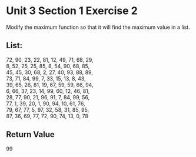 # Unit 3 Section 1 Exercise 2  
Modify the maximum function so that it will find the maximum value in a list.  
  
## List:  
72, 90, 23, 22, 81, 12, 49, 71, 68, 29,  
8, 52, 25, 25, 85, 8, 54, 90, 68, 85,  
45, 45, 30, 68, 2, 27, 40, 93, 88, 89,  
73, 71, 84, 99, 7, 33, 15, 13, 8, 43,  
39, 65, 26, 81, 19, 67, 59, 59, 66, 94,  
6, 66, 37, 23, 14, 99, 60, 12, 46, 81,  
28, 77, 90, 21, 96, 91, 7, 84, 99, 56,  
77, 1, 39, 20, 1, 90, 94, 10, 61, 76,  
79, 67, 77, 5, 97, 32, 58, 31, 85, 95,  
87, 36, 69, 77, 72, 90, 74, 13, 0, 78  
  
## Return Value  
99  

